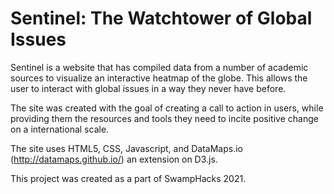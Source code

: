 # Sentinel: The Watchtower of Global Issues

Sentinel is a website that has compiled data from a number of academic sources to visualize an interactive heatmap of the globe. This allows the user to interact with global issues in a way they never have before.

The site was created with the goal of creating a call to action in users, while providing them the resources and tools they need to incite positive change on a international scale. 

The site uses HTML5, CSS, Javascript, and DataMaps.io (http://datamaps.github.io/) an extension on D3.js. 

This project was created as a part of SwampHacks 2021.
